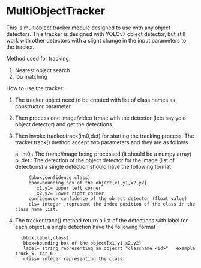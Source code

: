 # MultiObjectTracker
This is multiobject tracker module designed to use with any object detectors. 
This tracker is designed with YOLOv7 object detector, but still work with other detectors with a slight change in the input parameters to the tracker.

Method used for tracking.
1. Nearest object search
2. Iou matching

How to use the tracker:




1. The tracker object need to be created with list of class names as constructor parameter.
2. Then process one  image/video frmae with the detector (lets say yolo object detector) and get the detections.
3. Then invoke tracker.track(im0,det) for starting the tracking process.
   The tracker.track() method accept two parameters and they are as follows 
      
      a. im0 : The frame/image being processed (it should be a numpy array)  
      b. det : The detection of the object detector for the image (list of detections) 
            a single detection should have the following format 
            
            (bbox,confidence,class)  
            bbox=bounding box of the object[x1,y1,x2,y2]   
               x1,y1= upper left corner   
               x2,y2= Lower right corner  
            confidence= confidence of the object detector (float value)  
            cls= integer ,represent the index position of the class in the class name list.  

4. The tracker.track() method return a list of the detections with label for each object.
   a single detection have the following format

         (bbox,label,class)
          bbox=bounding box of the object[x1,y1,x2,y2]
          label= string representing an objecrt "classname_<id>"   example truck_5, car_6
          class= integer representing the class 


